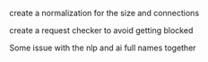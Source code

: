 create a normalization for the size and connections

create a request checker to avoid getting blocked

Some issue with the nlp and ai full names together